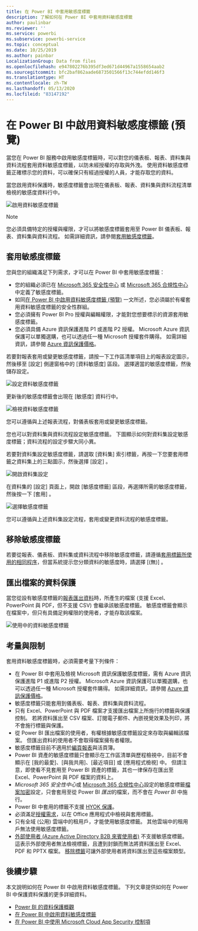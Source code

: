 ```yaml
---
title: 在 Power BI 中套用敏感度標籤
description: 了解如何在 Power BI 中套用資料敏感度標籤
author: paulinbar
ms.reviewer: ''
ms.service: powerbi
ms.subservice: powerbi-service
ms.topic: conceptual
ms.date: 10/25/2019
ms.author: painbar
LocalizationGroup: Data from files
ms.openlocfilehash: e947802276b395df3ed671d44967a1558654aab2
ms.sourcegitcommit: bfc2baf862aade6873501566f13c744efdd146f3
ms.translationtype: HT
ms.contentlocale: zh-TW
ms.lasthandoff: 05/13/2020
ms.locfileid: "83147192"
---
```

# <a name="apply-data-sensitivity-labels-in-power-bi-preview"></a>在 Power BI 中啟用資料敏感度標籤 (預覽)

當您在 Power BI 服務中啟用敏感度標籤時，可以對您的儀表板、報表、資料集與資料流程套用資料敏感度標籤，以防未經授權的存取與外洩。 使用資料敏感度標籤正確標示您的資料，可以確保只有經過授權的人員，才能存取您的資料。

當您啟用資料保護時，敏感度標籤會出現在儀表板、報表、資料集與資料流程清單檢視的敏感度資料行中。

![啟用資料敏感度標籤](media/service-security-apply-data-sensitivity-labels/apply-data-sensitivity-labels-01.png)

> [!NOTE]
> 您必須具備特定的授權與權限，才可以將敏感度標籤套用至 Power BI 儀表板、報表、資料集與資料流程。 如需詳細資訊，請參閱[套用敏感度標籤](#applying-sensitivity-labels)。

## <a name="applying-sensitivity-labels"></a>套用敏感度標籤

您與您的組織滿足下列需求，才可以在 Power BI 中套用敏感度標籤：

* 您的組織必須已在 [Microsoft 365 安全性中心](https://security.microsoft.com/) 或 [Microsoft 365 合規性中心](https://compliance.microsoft.com/)中定義了敏感度標籤。
* 如同[在 Power BI 中啟用資料敏感度標籤 (預覽)](../admin/service-security-enable-data-sensitivity-labels.md#enable-data-sensitivity-labels) 一文所述，您必須屬於有權套用資料敏感度標籤的安全性群組。
* 您必須擁有 Power BI Pro 授權與編輯權限，才能對您想要標示的資源套用敏感度標籤。 
* 您必須具備 Azure 資訊保護進階 P1 或進階 P2 授權。 Microsoft Azure 資訊保護可以單獨選購，也可以透過任一種 Microsoft 授權套件購得。 如需詳細資訊，請參閱 [Azure 資訊保護價格](https://azure.microsoft.com/pricing/details/information-protection/)。

若要對報表套用或變更敏感度標籤，請按一下工作區清單項目上的報表設定圖示，然後移至 [設定] 側邊窗格中的 [資料敏感度] 區段。 選擇適當的敏感度標籤，然後儲存設定。

![設定資料敏感度標籤](media/service-security-apply-data-sensitivity-labels/apply-data-sensitivity-labels-02.png)

更新後的敏感度標籤會出現在 [敏感度] 資料行中。 

![檢視資料敏感度標籤](media/service-security-apply-data-sensitivity-labels/apply-data-sensitivity-labels-03.png)

您可以遵循與上述報表流程，對儀表板套用或變更敏感度標籤。 

您也可以對資料集與資料流程設定敏感度標籤。 下圖顯示如何對資料集設定敏感度標籤；資料流程的設定步驟大同小異。

若要對資料集設定敏感度標籤，請選取 [資料集] 索引標籤，再按一下您要套用標籤之資料集上的三點圖示，然後選擇 [設定]  。

![開啟資料集設定](media/service-security-apply-data-sensitivity-labels/apply-data-sensitivity-labels-05.png)

在資料集的 [設定] 頁面上，開啟 [敏感度標籤] 區段，再選擇所需的敏感度標籤，然後按一下 [套用]  。

![選擇敏感度標籤](media/service-security-apply-data-sensitivity-labels/apply-data-sensitivity-labels-06.png)

您可以遵循與上述資料集設定流程，套用或變更資料流程的敏感度標籤。

## <a name="removing-sensitivity-labels"></a>移除敏感度標籤
若要從報表、儀表板、資料集或資料流程中移除敏感度標籤，請遵循[套用標籤所使用的相同程序](#applying-sensitivity-labels)，但當系統提示您分類資料的敏感度時，請選擇 [(無)]  。 

## <a name="data-protection-in-exported-files"></a>匯出檔案的資料保護

當您從設有敏感度標籤的[報表匯出資料](https://docs.microsoft.com/power-bi/consumer/end-user-export)時，所產生的檔案 (支援 Excel、PowerPoint 與 PDF，但不支援 CSV) 會繼承該敏感度標籤。 敏感度標籤會顯示在檔案中，但只有具備足夠權限的使用者，才能存取該檔案。

![使用中的資料敏感度標籤](media/service-security-apply-data-sensitivity-labels/apply-data-sensitivity-labels-04b.png)

## <a name="considerations-and-limitations"></a>考量與限制

套用資料敏感度標籤時，必須需要考量下列條件：

* 在 Power BI 中套用及檢視 Microsoft 資訊保護敏感度標籤，需有 Azure 資訊保護進階 P1 或進階 P2 授權。 Microsoft Azure 資訊保護可以單獨選購，也可以透過任一種 Microsoft 授權套件購得。 如需詳細資訊，請參閱 [Azure 資訊保護價格](https://azure.microsoft.com/pricing/details/information-protection/)。
* 敏感度標籤只能套用到儀表板、報表、資料集與資料流程。
* 只有 Excel、PowerPoint 與 PDF 檔案才支援匯出檔案上所施行的標籤與保護控制。 若將資料匯出至 CSV 檔案、訂閱電子郵件、內嵌視覺效果及列印，將不會施行標籤與保護。
* 從 Power BI 匯出檔案的使用者，有權根據敏感度標籤設定來存取與編輯該檔案。 但匯出資料的使用者不會取得檔案擁有者權限。 
* 敏感度標籤目前不適用於[編頁報表]( https://docs.microsoft.com/power-bi/paginated-reports-report-builder-power-bi)與活頁簿。 
* Power BI 資產的敏感度標籤只會顯示在工作區清單與歷程檢視中，目前不會顯示在 [我的最愛]、[與我共用]、[最近項目] 或 [應用程式檢視] 中。 但請注意，即使看不見套用至 Power BI 資產的標籤，其也一律保存在匯出至 Excel、PowerPoint 與 PDF 檔案的資料上。
* *Microsoft 365 安全性中心*或 [Microsoft 365 合規性中心](https://security.microsoft.com/)設定的敏感度標籤[檔案加密](https://compliance.microsoft.com/)設定，只會套用至從 Power BI *匯出*的檔案，而不會在 *Power BI* 中施行。
* Power BI 中套用的標籤不支援 [HYOK 保護](https://docs.microsoft.com/azure/information-protection/configure-adrms-restrictions)。
* 必須滿足[授權需求](https://docs.microsoft.com/microsoft-365/compliance/get-started-with-sensitivity-labels#subscription-and-licensing-requirements-for-sensitivity-labels)，以在 Office 應用程式中檢視與套用標籤。
* 只有全域 (公用) 雲端中的租用戶，才能使用敏感度標籤。 其他雲端中的租用戶無法使用敏感度標籤。
* [外部使用者 (Azure Active Directory B2B 來賓使用者)](../admin/service-admin-azure-ad-b2b.md) 不支援敏感度標籤。 這表示外部使用者無法檢視標籤，且遭到封鎖而無法將資料匯出至 Excel、PDF 和 PPTX 檔案。 [移除標籤](#removing-sensitivity-labels)可讓外部使用者將資料匯出至這些檔案類型。

## <a name="next-steps"></a>後續步驟

本文說明如何在 Power BI 中啟用資料敏感度標籤。 下列文章提供如何在 Power BI 中保護資料保護的更多詳細資料。 

* [Power BI 的資料保護概觀](../admin/service-security-data-protection-overview.md)
* [在 Power BI 中啟用資料敏感度標籤](../admin/service-security-enable-data-sensitivity-labels.md)
* [在 Power BI 中使用 Microsoft Cloud App Security 控制項](../admin/service-security-using-microsoft-cloud-app-security-controls.md)